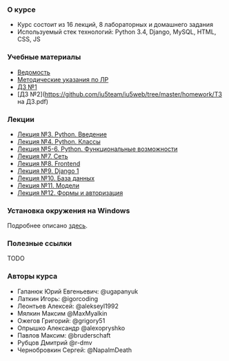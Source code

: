 ### О курсе
* Курс состоит из 16 лекций, 8 лабораторных и домашнего задания
* Используемый стек технологий: Python 3.4, Django, MySQL, HTML, CSS, JS

### Учебные материалы

 * [Ведомость](https://docs.google.com/spreadsheets/d/1fCyF7xG42v-Y-TeLa03M5--EgTpjbofJ2GsEiDH8Wso/edit?usp=sharing)
 * [Методические указания по ЛР](https://github.com/iu5team/iu5web/tree/master/labs)
 * [ДЗ №1](https://github.com/iu5team/iu5web/tree/master/homework/rip_dz1.pdf)
 * [ДЗ №2](https://github.com/iu5team/iu5web/tree/master/homework/ТЗ на ДЗ.pdf)

### Лекции
 * [Лекция №3. Python. Введение](https://docs.google.com/presentation/d/1GPU_ZRpMBL-31poOgjKHzRALKyA1eNHFgYUAYd1zcDM/edit?usp=sharing)
 * [Лекция №4. Python. Классы](https://docs.google.com/presentation/d/1fqQv35Gz4RElPvoR-1G79vkBg7l1aHayMBH45Z-IVtU/edit#slide=id.p)
 * [Лекция №5-6. Python. Функциональные возможности](https://docs.google.com/presentation/d/1JkI3b0-XVK7E_YbagLgUYko8VoVr_Gqmp3VOfLzaaJE/edit#slide=id.p)
 * [Лекция №7. Сеть](https://drive.google.com/open?id=1mxkUMSBFUVW0WPVBoJx-e_2eIKDeqd0mK9N92Z4523U)
 * [Лекция №8. Frontend](https://docs.google.com/presentation/d/1YUeyVT-xjm67VEnu1JpUcr-b6gRC-KFW8SiV6WLRY0k/edit?usp=sharing)
 * [Лекция №9. Django 1](https://docs.google.com/presentation/d/1M7XxaW4JM5iYIwlgzzzxusIOAx3rILGUFFD6ZfDf470/edit?usp=sharing)
 * [Лекция №10. База данных](https://docs.google.com/presentation/d/1Zb-nPIrA_449IZvwTK47ZSU5dEEDQAW_Q2ZRcS3icQw/edit?usp=sharing)
 * [Лекция №11. Модели](https://drive.google.com/open?id=1gWk_Z2C5RnxkF4HmfmA4B-k1eaZ6aoX0BC-CePXFoXY)
 * [Лекция №12. Формы и авторизация](https://docs.google.com/presentation/d/1-qETqNEQwMTQ2dhWu_5c82htpfLK3mYyqid51qm1xN0/edit?usp=sharing)
 
### Установка окружения на Windows

Подробнее описано [здесь](https://github.com/iu5team/iu5web/blob/master/manual_install.md).

### Полезные ссылки

TODO

### Авторы курса
* Гапанюк Юрий Евгеньевич: @ugapanyuk
* Латкин Игорь: @igorcoding
* Леонтьев Алексей: @alekseyl1992
* Мялкин Максим @MaxMyalkin
* Ожегов Григорий: @grigory51
* Опрышко Александр @alexopryshko
* Павлов Максим: @bruderschaft
* Рубцов Дмитрий @r-dmv
* Чернобровкин Сергей: @NapalmDeath
